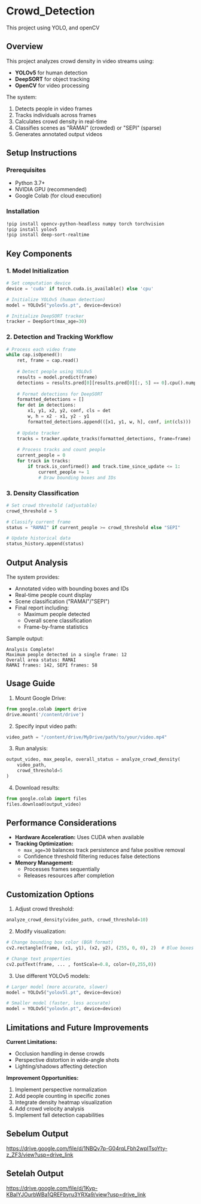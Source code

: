 # Crowd_Detection
This project using YOLO, and openCV


## Overview
This project analyzes crowd density in video streams using:
- **YOLOv5** for human detection
- **DeepSORT** for object tracking
- **OpenCV** for video processing

The system:
1. Detects people in video frames
2. Tracks individuals across frames
3. Calculates crowd density in real-time
4. Classifies scenes as "RAMAI" (crowded) or "SEPI" (sparse)
5. Generates annotated output videos

## Setup Instructions

### Prerequisites
- Python 3.7+
- NVIDIA GPU (recommended)
- Google Colab (for cloud execution)

### Installation
```bash
!pip install opencv-python-headless numpy torch torchvision
!pip install yolov5
!pip install deep-sort-realtime
```

## Key Components

### 1. Model Initialization
```python
# Set computation device
device = 'cuda' if torch.cuda.is_available() else 'cpu'

# Initialize YOLOv5 (human detection)
model = YOLOv5("yolov5s.pt", device=device)

# Initialize DeepSORT tracker
tracker = DeepSort(max_age=30)
```

### 2. Detection and Tracking Workflow
```python
# Process each video frame
while cap.isOpened():
    ret, frame = cap.read()
    
    # Detect people using YOLOv5
    results = model.predict(frame)
    detections = results.pred[0][results.pred[0][:, 5] == 0].cpu().numpy()
    
    # Format detections for DeepSORT
    formatted_detections = []
    for det in detections:
        x1, y1, x2, y2, conf, cls = det
        w, h = x2 - x1, y2 - y1
        formatted_detections.append(([x1, y1, w, h], conf, int(cls)))
    
    # Update tracker
    tracks = tracker.update_tracks(formatted_detections, frame=frame)
    
    # Process tracks and count people
    current_people = 0
    for track in tracks:
        if track.is_confirmed() and track.time_since_update <= 1:
            current_people += 1
            # Draw bounding boxes and IDs
```

### 3. Density Classification
```python
# Set crowd threshold (adjustable)
crowd_threshold = 5

# Classify current frame
status = "RAMAI" if current_people >= crowd_threshold else "SEPI"

# Update historical data
status_history.append(status)
```

## Output Analysis
The system provides:
- Annotated video with bounding boxes and IDs
- Real-time people count display
- Scene classification ("RAMAI"/"SEPI")
- Final report including:
  - Maximum people detected
  - Overall scene classification
  - Frame-by-frame statistics

Sample output:
```
Analysis Complete!
Maximum people detected in a single frame: 12
Overall area status: RAMAI
RAMAI frames: 142, SEPI frames: 58
```

## Usage Guide
1. Mount Google Drive:
```python
from google.colab import drive
drive.mount('/content/drive')
```

2. Specify input video path:
```python
video_path = "/content/drive/MyDrive/path/to/your/video.mp4"
```

3. Run analysis:
```python
output_video, max_people, overall_status = analyze_crowd_density(
    video_path, 
    crowd_threshold=5
)
```

4. Download results:
```python
from google.colab import files
files.download(output_video)
```

## Performance Considerations
- **Hardware Acceleration:** Uses CUDA when available
- **Tracking Optimization:** 
  - `max_age=30` balances track persistence and false positive removal
  - Confidence threshold filtering reduces false detections
- **Memory Management:** 
  - Processes frames sequentially
  - Releases resources after completion

## Customization Options
1. Adjust crowd threshold:
```python
analyze_crowd_density(video_path, crowd_threshold=10)
```

2. Modify visualization:
```python
# Change bounding box color (BGR format)
cv2.rectangle(frame, (x1, y1), (x2, y2), (255, 0, 0), 2)  # Blue boxes

# Change text properties
cv2.putText(frame, ... , fontScale=0.8, color=(0,255,0))
```

3. Use different YOLOv5 models:
```python
# Larger model (more accurate, slower)
model = YOLOv5("yolov5l.pt", device=device)

# Smaller model (faster, less accurate)
model = YOLOv5("yolov5n.pt", device=device)
```

## Limitations and Future Improvements
**Current Limitations:**
- Occlusion handling in dense crowds
- Perspective distortion in wide-angle shots
- Lighting/shadows affecting detection

**Improvement Opportunities:**
1. Implement perspective normalization
2. Add people counting in specific zones
3. Integrate density heatmap visualization
4. Add crowd velocity analysis
5. Implement fall detection capabilities

## Sebelum Output
https://drive.google.com/file/d/1NBQv7p-G04rqLFbh2wpITsoYty-z_ZF3/view?usp=drive_link

## Setelah Output
https://drive.google.com/file/d/1Kyp-KBaIYJOurbWBa1QREFbyru3YRXa9/view?usp=drive_link
